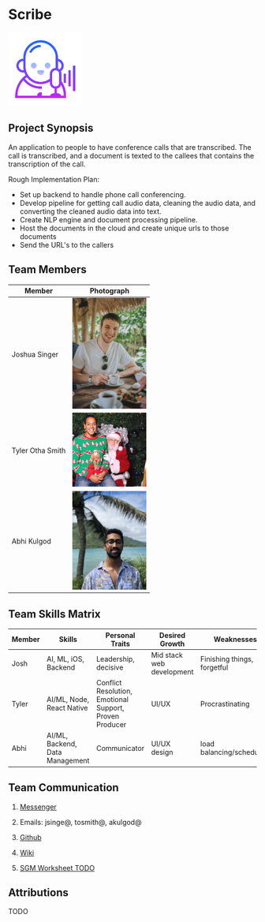 # Scribe

<img src="images/logo.png" width="150">


## Project Synopsis
An application to people to have conference calls that are transcribed. The call is transcribed, and a document is texted to the callees that contains the transcription of the call.

Rough Implementation Plan:
- Set up backend to handle phone call conferencing.
- Develop pipeline for getting call audio data, cleaning the audio data, and converting the cleaned audio data into text.
- Create NLP engine and document processing pipeline.
- Host the documents in the cloud and create unique urls to those documents
- Send the URL's to the callers


## Team Members

Member | Photograph
--- | ---
Joshua Singer | <img src="images/josh.jpg" alt="Josh Singer" title="Josh Singer" width="150">
Tyler Otha Smith | <img src="images/tyler.jpg" alt="Tyler Smith" title="Tyler Smith" width="150">
Abhi Kulgod | <img src="images/abhi.jpg" alt="Abhi Kulgod" title="Abhi Kulgod" width="150">

## Team Skills Matrix
Member | Skills | Personal Traits | Desired Growth | Weaknesses
--- | --- | --- | --- | ---
Josh | AI, ML, iOS, Backend | Leadership, decisive | Mid stack web development | Finishing things, forgetful
Tyler | AI/ML, Node, React Native | Conflict Resolution, Emotional Support, Proven Producer | UI/UX | Procrastinating
Abhi | AI/ML, Backend, Data Management| Communicator | UI/UX design | load balancing/scheduling 

## Team Communication
1. [Messenger](https://messenger.com)
   
2. Emails: jsinge@, tosmith@, akulgod@

3. [Github](https://github.com/orgs/StanfordCS194/Team-4/)

4. [Wiki](https://docs.google.com/document/d/1HdIB9vsNdflf0_KapojUJDFHbvEIxmMwe6ynIRBxXnc/edit?usp=sharing)

5. [SGM Worksheet TODO](TODO)

## Attributions
TODO
